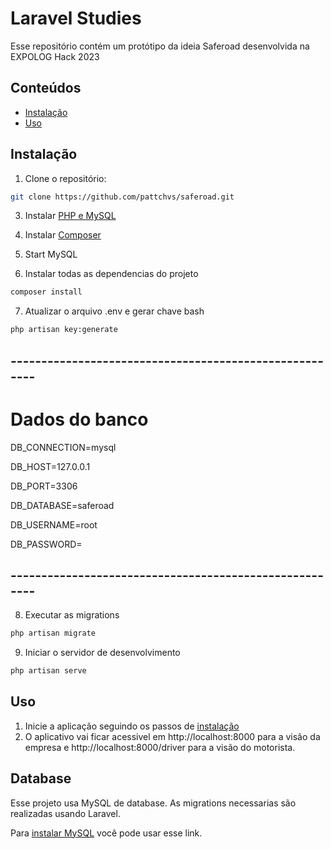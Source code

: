 # Laravel Studies
Esse repositório contém um protótipo da ideia Saferoad desenvolvida na EXPOLOG Hack 2023
## Conteúdos

- [Instalação](#instalação)
- [Uso](#uso)

## Instalação

1. Clone o repositório:

```bash
git clone https://github.com/pattchvs/saferoad.git
```


3. Instalar [PHP e MySQL](https://www.apachefriends.org/pt_br/download.html)


4. Instalar [Composer](https://getcomposer.org/download/)

5. Start MySQL

6. Instalar todas as dependencias do projeto
```bash
composer install
```

7. Atualizar o arquivo .env e gerar chave bash
```bash
php artisan key:generate
```

## -------------------------------------------------------
# Dados do banco

DB_CONNECTION=mysql

DB_HOST=127.0.0.1

DB_PORT=3306

DB_DATABASE=saferoad

DB_USERNAME=root

DB_PASSWORD=

## -------------------------------------------------------
8. Executar as migrations
```bash
php artisan migrate
```

9. Iniciar o servidor de desenvolvimento
```bash
php artisan serve
```

## Uso

1. Inicie a aplicação seguindo os passos de [instalação](#instalação)
2. O aplicativo vai ficar acessivel em http://localhost:8000 para a visão da empresa e http://localhost:8000/driver para a visão do motorista.


## Database
Esse projeto usa MySQL de database. As migrations necessarias são realizadas usando Laravel.

Para [instalar MySQL](https://www.apachefriends.org/pt_br/download.html) você pode usar esse link.

